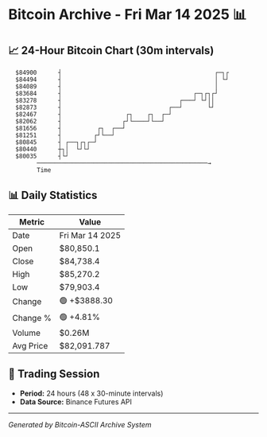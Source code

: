 # Bitcoin Archive - Fri Mar 14 2025 📊

## 📈 24-Hour Bitcoin Chart (30m intervals)

```
  $84900      ┤                                           ┌─┐┌ 
  $84494      ┤                                           │ └┘ 
  $84089      ┤                                           │    
  $83684      ┤                                     ┌─┐┌┐┌┘    
  $83278      ┤                                 ┌───┘ └┘││     
  $82873      ┤                              ┌──┘       └┘     
  $82467      ┤                  ┌┐    ┌┐  ┌─┘                 
  $82062      ┤                 ┌┘└────┘└──┘                   
  $81656      ┤          ┌┐  ┌──┘                              
  $81251      ┤         ┌┘└──┘                                 
  $80845      ┤ ┌──┐┌┐┌─┘                                      
  $80440      ┼┐│  └┘└┘                                        
  $80035      ┤└┘                                              
        ────────────────────────────────────────────────→
        Time
```

## 📊 Daily Statistics

| Metric | Value |
|--------|-------|
| Date | Fri Mar 14 2025 |
| Open | $80,850.1 |
| Close | $84,738.4 |
| High | $85,270.2 |
| Low | $79,903.4 |
| Change | 🟢 +$3888.30 |
| Change % | 🟢 +4.81% |
| Volume | $0.26M |
| Avg Price | $82,091.787 |

## 📅 Trading Session

- **Period:** 24 hours (48 x 30-minute intervals)
- **Data Source:** Binance Futures API

---
*Generated by Bitcoin-ASCII Archive System*
